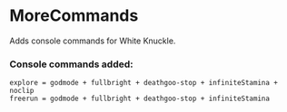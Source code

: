# MoreCommands

Adds console commands for White Knuckle.

### Console commands added:

```
explore = godmode + fullbright + deathgoo-stop + infiniteStamina + noclip
freerun = godmode + fullbright + deathgoo-stop + infiniteStamina
```
